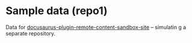# Sample data (repo1)

Data for [docusaurus-plugin-remote-content-sandbox-site](https://github.com/1amcode/docusaurus-plugin-remote-content-sandbox-site) – simulatin g a separate repository.

